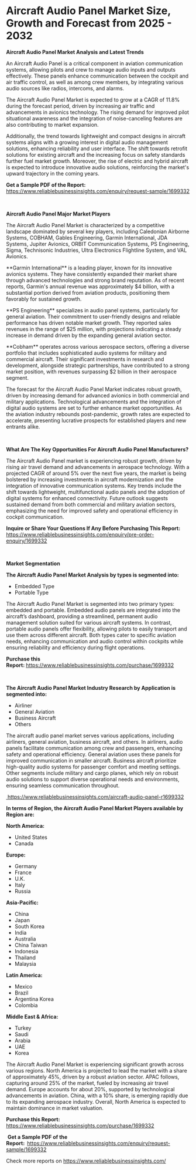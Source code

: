 <p><h1>Aircraft Audio Panel Market Size, Growth and Forecast from 2025 - 2032</h1></p><p><strong>Aircraft Audio Panel Market Analysis and Latest Trends</strong></p>
<p><p>An Aircraft Audio Panel is a critical component in aviation communication systems, allowing pilots and crew to manage audio inputs and outputs effectively. These panels enhance communication between the cockpit and air traffic control, as well as among crew members, by integrating various audio sources like radios, intercoms, and alarms. </p><p>The Aircraft Audio Panel Market is expected to grow at a CAGR of 11.8% during the forecast period, driven by increasing air traffic and advancements in avionics technology. The rising demand for improved pilot situational awareness and the integration of noise-canceling features are also contributing to market expansion. </p><p>Additionally, the trend towards lightweight and compact designs in aircraft systems aligns with a growing interest in digital audio management solutions, enhancing reliability and user interface. The shift towards retrofit solutions for existing aircraft and the increasing focus on safety standards further fuel market growth. Moreover, the rise of electric and hybrid aircraft is expected to introduce innovative audio solutions, reinforcing the market's upward trajectory in the coming years.</p></p>
<p><strong>Get a Sample PDF of the Report:&nbsp;</strong> <a href="https://www.reliablebusinessinsights.com/enquiry/request-sample/1699332?utm_campaign=2840&utm_medium=2&utm_source=Github&utm_content=ia&utm_term=30032025&utm_id=aircraft-audio-panel">https://www.reliablebusinessinsights.com/enquiry/request-sample/1699332</a></p>
<p>&nbsp;</p>
<p><strong>Aircraft Audio Panel Major Market Players</strong></p>
<p><p>The Aircraft Audio Panel Market is characterized by a competitive landscape dominated by several key players, including Caledonian Airborne Systems, COBHAM, Gables Engineering, Garmin International, JDA Systems, Jupiter Avionics, ORBIT Communication Systems, PS Engineering, Sigma, Technisonic Industries, Ultra Electronics Flightline System, and VAL Avionics. </p><p>**Garmin International** is a leading player, known for its innovative avionics systems. They have consistently expanded their market share through advanced technologies and strong brand reputation. As of recent reports, Garmin's annual revenue was approximately $4 billion, with a substantial portion derived from aviation products, positioning them favorably for sustained growth.</p><p>**PS Engineering** specializes in audio panel systems, particularly for general aviation. Their commitment to user-friendly designs and reliable performance has driven notable market growth. They reported sales revenues in the range of $25 million, with projections indicating a steady increase in demand driven by the expanding general aviation sector.</p><p>**Cobham** operates across various aerospace sectors, offering a diverse portfolio that includes sophisticated audio systems for military and commercial aircraft. Their significant investments in research and development, alongside strategic partnerships, have contributed to a strong market position, with revenues surpassing $2 billion in their aerospace segment.</p><p>The forecast for the Aircraft Audio Panel Market indicates robust growth, driven by increasing demand for advanced avionics in both commercial and military applications. Technological advancements and the integration of digital audio systems are set to further enhance market opportunities. As the aviation industry rebounds post-pandemic, growth rates are expected to accelerate, presenting lucrative prospects for established players and new entrants alike.</p></p>
<p>&nbsp;</p>
<p><strong>What Are The Key Opportunities For Aircraft Audio Panel Manufacturers?</strong></p>
<p><p>The Aircraft Audio Panel market is experiencing robust growth, driven by rising air travel demand and advancements in aerospace technology. With a projected CAGR of around 5% over the next five years, the market is being bolstered by increasing investments in aircraft modernization and the integration of innovative communication systems. Key trends include the shift towards lightweight, multifunctional audio panels and the adoption of digital systems for enhanced connectivity. Future outlook suggests sustained demand from both commercial and military aviation sectors, emphasizing the need for improved safety and operational efficiency in cockpit communication.</p></p>
<p><strong>Inquire or Share Your Questions If Any Before Purchasing This Report:</strong> <a href="https://www.reliablebusinessinsights.com/enquiry/pre-order-enquiry/1699332?utm_campaign=2840&utm_medium=2&utm_source=Github&utm_content=ia&utm_term=30032025&utm_id=aircraft-audio-panel">https://www.reliablebusinessinsights.com/enquiry/pre-order-enquiry/1699332</a></p>
<p>&nbsp;</p>
<p><strong>Market Segmentation</strong></p>
<p><strong>The Aircraft Audio Panel Market Analysis by types is segmented into:</strong></p>
<p><ul><li>Embedded Type</li><li>Portable Type</li></ul></p>
<p><p>The Aircraft Audio Panel Market is segmented into two primary types: embedded and portable. Embedded audio panels are integrated into the aircraft’s dashboard, providing a streamlined, permanent audio management solution suited for various aircraft systems. In contrast, portable audio panels offer flexibility, allowing pilots to easily transport and use them across different aircraft. Both types cater to specific aviation needs, enhancing communication and audio control within cockpits while ensuring reliability and efficiency during flight operations.</p></p>
<p><strong>Purchase this Report:&nbsp;</strong><a href="https://www.reliablebusinessinsights.com/purchase/1699332?utm_campaign=2840&utm_medium=2&utm_source=Github&utm_content=ia&utm_term=30032025&utm_id=aircraft-audio-panel">https://www.reliablebusinessinsights.com/purchase/1699332</a></p>
<p>&nbsp;</p>
<p><strong>The Aircraft Audio Panel Market Industry Research by Application is segmented into:</strong></p>
<p><ul><li>Airliner</li><li>General Aviation</li><li>Business Aircraft</li><li>Others</li></ul></p>
<p><p>The aircraft audio panel market serves various applications, including airliners, general aviation, business aircraft, and others. In airliners, audio panels facilitate communication among crew and passengers, enhancing safety and operational efficiency. General aviation uses these panels for improved communication in smaller aircraft. Business aircraft prioritize high-quality audio systems for passenger comfort and meeting settings. Other segments include military and cargo planes, which rely on robust audio solutions to support diverse operational needs and environments, ensuring seamless communication throughout.</p></p>
<p><a href="https://www.reliablebusinessinsights.com/aircraft-audio-panel-r1699332?utm_campaign=2840&utm_medium=2&utm_source=Github&utm_content=ia&utm_term=30032025&utm_id=aircraft-audio-panel">&nbsp;https://www.reliablebusinessinsights.com/aircraft-audio-panel-r1699332</a></p>
<p><strong>In terms of Region, the Aircraft Audio Panel Market Players available by Region are:</strong></p>
<p>
    <p> <strong> North America: </strong>
        <ul>
            <li>United States</li>
            <li>Canada</li>
        </ul>
        </p> 
    <p> <strong> Europe: </strong>
        <ul>
            <li>Germany</li>
            <li>France</li>
            <li>U.K.</li>
            <li>Italy</li>
            <li>Russia</li>
        </ul>
        </p> 
    <p> <strong> Asia-Pacific: </strong>
        <ul>
            <li>China</li>
            <li>Japan</li>
            <li>South Korea</li>
            <li>India</li>
            <li>Australia</li>
            <li>China Taiwan</li>
            <li>Indonesia</li>
            <li>Thailand</li>
            <li>Malaysia</li>
        </ul>
        </p> 
    <p> <strong> Latin America: </strong>
        <ul>
            <li>Mexico</li>
            <li>Brazil</li>
            <li>Argentina Korea</li>
            <li>Colombia</li>
        </ul>
        </p> 
    <p> <strong> Middle East & Africa: </strong>
        <ul>
            <li>Turkey</li>
            <li>Saudi</li>
            <li>Arabia</li>
            <li>UAE</li>
            <li>Korea</li>
        </ul>
    </p>
    </p>
<p><p>The Aircraft Audio Panel Market is experiencing significant growth across various regions. North America is projected to lead the market with a share of approximately 45%, driven by a robust aviation sector. APAC follows, capturing around 25% of the market, fueled by increasing air travel demand. Europe accounts for about 20%, supported by technological advancements in aviation. China, with a 10% share, is emerging rapidly due to its expanding aerospace industry. Overall, North America is expected to maintain dominance in market valuation.</p></p>
<p><strong>Purchase this Report: </strong><a href="https://www.reliablebusinessinsights.com/purchase/1699332?utm_campaign=2840&utm_medium=2&utm_source=Github&utm_content=ia&utm_term=30032025&utm_id=aircraft-audio-panel">https://www.reliablebusinessinsights.com/purchase/1699332</a></p>
<p>&nbsp;<strong>Get a Sample PDF of the Report:&nbsp;&nbsp;</strong><a href="https://www.reliablebusinessinsights.com/enquiry/request-sample/1699332?utm_campaign=2840&utm_medium=2&utm_source=Github&utm_content=ia&utm_term=30032025&utm_id=aircraft-audio-panel">https://www.reliablebusinessinsights.com/enquiry/request-sample/1699332</a></p>
<p><strong></strong></p>
<p>Check more reports on <a href="https://www.reliablebusinessinsights.com/?utm_campaign=2840&utm_medium=2&utm_source=Github&utm_content=ia&utm_term=30032025&utm_id=aircraft-audio-panel">https://www.reliablebusinessinsights.com/</a></p>